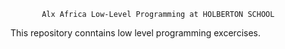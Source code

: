            Alx Africa Low-Level Programming at HOLBERTON SCHOOL


This repository conntains low level programming excercises.
